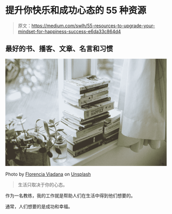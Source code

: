 # 提升你快乐和成功心态的 55 种资源

> 原文：<https://medium.com/swlh/55-resources-to-upgrade-your-mindset-for-happiness-success-e6da33c864d4>

## 最好的书、播客、文章、名言和习惯

![](img/ba621f2f24fa0c06d44efc28b5334f97.png)

Photo by [Florencia Viadana](https://unsplash.com/@florenciaviadana?utm_source=unsplash&utm_medium=referral&utm_content=creditCopyText) on [Unsplash](https://unsplash.com/search/photos/books?utm_source=unsplash&utm_medium=referral&utm_content=creditCopyText)

> 生活只取决于你的心态。

作为一名教练，我的工作就是帮助人们在生活中得到他们想要的。

通常，人们想要的是成功和幸福。